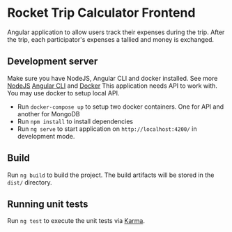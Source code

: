 # Rocket Trip Calculator Frontend

Angular application to allow users track their expenses during the trip.
After the trip, each participator's expenses a tallied and money is exchanged.

## Development server

Make sure you have NodeJS, Angular CLI and docker installed. 
See more [NodeJS]([https://nodejs.org/en/]) [Angular CLI](https://angular.io/cli) and [Docker](https://www.docker.com/)
This application needs API to work with. You may use docker to setup local API.
* Run `docker-compose up` to setup two docker containers. One for API and another for MongoDB
* Run `npm install` to install dependencies
* Run `ng serve` to start application on `http://localhost:4200/` in development mode.

## Build

Run `ng build` to build the project. The build artifacts will be stored in the `dist/` directory.

## Running unit tests

Run `ng test` to execute the unit tests via [Karma](https://karma-runner.github.io).

